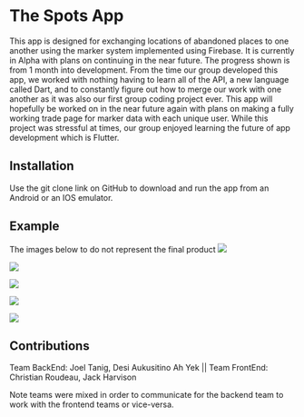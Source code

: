 # The Spots App

This app is designed for exchanging locations of abandoned places to one another using the marker system implemented using Firebase. It is currently in Alpha with plans on continuing in the near future. The progress shown is from 1 month into development. From the time our group developed this app, we worked with nothing having to learn all of the API, a new language called Dart, and to constantly figure out how to merge our work with one another as it was also our first group coding project ever. This app will hopefully be worked on in the near future again with plans on making a fully working trade page for marker data with each unique user. While this project was stressful at times, our group enjoyed learning the future of app development which is Flutter.  

## Installation

Use the git clone link on GitHub to download and run the app from an Android or an IOS emulator. 


## Example
The images below to do not represent the final product
![](imagesforGitHub/MapPageExample1.png)

![](imagesforGitHub/SignInExample.png)

![](imagesforGitHub/ProfileExample.png)

![](imagesforGitHub/TradePageExample.png)

![](imagesforGitHub/MapPageExample2.png)


## Contributions
Team BackEnd: Joel Tanig, Desi Aukusitino Ah Yek || Team FrontEnd: Christian Roudeau, Jack Harvison

Note teams were mixed in order to communicate for the backend team to work with the frontend teams or vice-versa.
